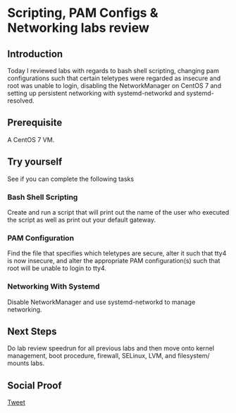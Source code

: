 
# Scripting, PAM Configs & Networking labs review

## Introduction

Today I reviewed labs with regards to bash shell scripting, changing pam configurations such that certain teletypes were regarded as insecure and root was unable to login, disabling the NetworkManager on CentOS 7 and setting up persistent networking with systemd-networkd and systemd-resolved.

## Prerequisite

A CentOS 7 VM.

## Try yourself

See if you can complete the following tasks

### Bash Shell Scripting

Create and run a script that will print out the name of the user who executed the script as well as print out your default gateway.

### PAM Configuration

Find the file that specifies which teletypes are secure, alter it such that tty4 is now insecure, and alter the appropriate PAM configuration(s) such that root will be unable to login to tty4. 

### Networking With Systemd

Disable NetworkManager and use systemd-networkd to manage networking.

## Next Steps

Do lab review speedrun for all previous labs and then move onto kernel management, boot procedure, firewall, SELinux, LVM, and filesystem/ mounts labs.

## Social Proof

[Tweet](https://twitter.com/lrnallday/status/1319976470236831744)
